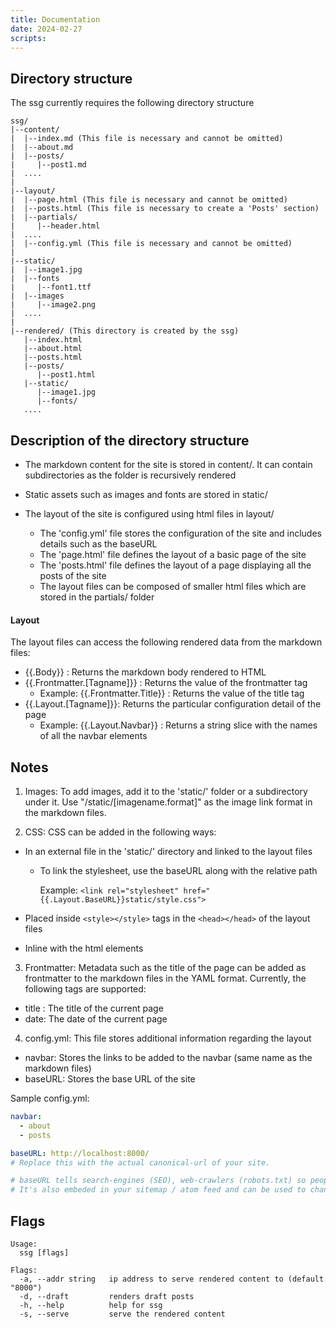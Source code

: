 ```yaml
---
title: Documentation
date: 2024-02-27
scripts:
---
```


## Directory structure

The ssg currently requires the following directory structure

```text
ssg/
|--content/
|  |--index.md (This file is necessary and cannot be omitted)
|  |--about.md
|  |--posts/
|     |--post1.md
|  ....
|
|--layout/
|  |--page.html (This file is necessary and cannot be omitted)
|  |--posts.html (This file is necessary to create a 'Posts' section)
|  |--partials/
|     |--header.html
|  ....
|  |--config.yml (This file is necessary and cannot be omitted)
|
|--static/
|  |--image1.jpg
|  |--fonts
|     |--font1.ttf
|  |--images
|     |--image2.png
|  ....
|
|--rendered/ (This directory is created by the ssg)
   |--index.html
   |--about.html
   |--posts.html
   |--posts/
      |--post1.html
   |--static/
      |--image1.jpg
      |--fonts/
   ....
```

## Description of the directory structure

- The markdown content for the site is stored in content/. It can contain subdirectories as the folder is recursively rendered
- Static assets such as images and fonts are stored in static/
- The layout of the site is configured using html files in layout/

  - The 'config.yml' file stores the configuration of the site and includes details such as the baseURL
  - The 'page.html' file defines the layout of a basic page of the site
  - The 'posts.html' file defines the layout of a page displaying all the posts of the site
  - The layout files can be composed of smaller html files which are stored in the partials/ folder

#### Layout

The layout files can access the following rendered data from the markdown files:

- {{.Body}} : Returns the markdown body rendered to HTML
- {{.Frontmatter.[Tagname]}} : Returns the value of the frontmatter tag
  - Example: {{.Frontmatter.Title}} : Returns the value of the title tag
- {{.Layout.[Tagname]}}: Returns the particular configuration detail of the page
  - Example: {{.Layout.Navbar}} : Returns a string slice with the names of all the navbar elements

## Notes

1. Images: To add images, add it to the 'static/' folder or a subdirectory under it. Use "/static/[imagename.format]" as the image link format in the markdown files.

2. CSS: CSS can be added in the following ways:

- In an external file in the 'static/' directory and linked to the layout files

  - To link the stylesheet, use the baseURL along with the relative path

    Example: `<link rel="stylesheet" href="{{.Layout.BaseURL}}static/style.css">`

- Placed inside `<style></style>` tags in the `<head></head>` of the layout files
- Inline with the html elements

3. Frontmatter: Metadata such as the title of the page can be added as frontmatter to the markdown files in the YAML format. Currently, the following tags are supported:

- title : The title of the current page
- date: The date of the current page

4. config.yml: This file stores additional information regarding the layout

- navbar: Stores the links to be added to the navbar (same name as the markdown files)
- baseURL: Stores the base URL of the site

Sample config.yml:

```yml
navbar:
  - about
  - posts

baseURL: http://localhost:8000/
# Replace this with the actual canonical-url of your site.

# baseURL tells search-engines (SEO), web-crawlers (robots.txt) so people can discover your site on the internet.
# It's also embeded in your sitemap / atom feed and can be used to change metadata about your site.
```

## Flags

```text
Usage:
  ssg [flags]

Flags:
  -a, --addr string   ip address to serve rendered content to (default "8000")
  -d, --draft         renders draft posts
  -h, --help          help for ssg
  -s, --serve         serve the rendered content
```

